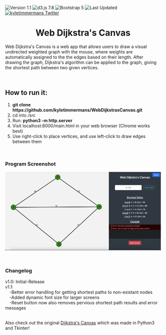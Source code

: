 ![Version 1.1](https://img.shields.io/badge/version-v1.1-lightblue.svg)
![d3.js 7.8](https://img.shields.io/badge/d3.js-5.9.2-EE7234.svg)
![Bootstrap 5](https://img.shields.io/badge/Bootstrap-5-8B11FA.svg)
![Last Updated](https://img.shields.io/github/last-commit/kyletimmermans/webdijkstrascanvas?color=success)
[![kyletimmermans Twitter](http://img.shields.io/twitter/url/http/shields.io.svg?style=social&label=Follow)](https://twitter.com/kyletimmermans)


# <div align="center">Web Dijkstra's Canvas</div>

Web Dijkstra's Canvas is a web app that allows users to draw a visual undirected weighted graph with the mouse,
where weights are automatically assigned to the the edges based on their length. After drawing the graph, Dijkstra's algorithm
can be applied to the graph, giving the shortest path between two given vertices.

</br>

## How to run it:
1. **git clone htt<span>ps://github.com</span>/kyletimmermans/WebDijkstrasCanvas.git**
2. cd into _/src_
3. Run: **python3 -m http.server**
4. Visit localhost:8000/main.html in your web browser (Chrome works best)
5. Use right-click to place vertices, and use left-click to draw edges between them

</br>

### Program Screenshot
<p align="center">
  <img src="https://github.com/kyletimmermans/WebDijkstrasCanvas/blob/main/example_screenshot.png?raw=true" alt="Dijkstra's Canvas"/>
</p>

</br>

### Changelog
<div>v1.0: Initial-Release</div>
<div>v1.1:<div>
<div>&ensp;&ensp;-Better error handling for getting shortest paths to non-existant nodes</div>
<div>&ensp;&ensp;-Added dynamic font size for larger screens</div>
<div>&ensp;&ensp;-Reset button now also removes pervious shortest path results and error messages</div>

</br>

Also check out the original [Dijkstra's Canvas](https://github.com/kyletimmermans/dijkstras-canvas/) which was made in Python3 and Tkinter!
